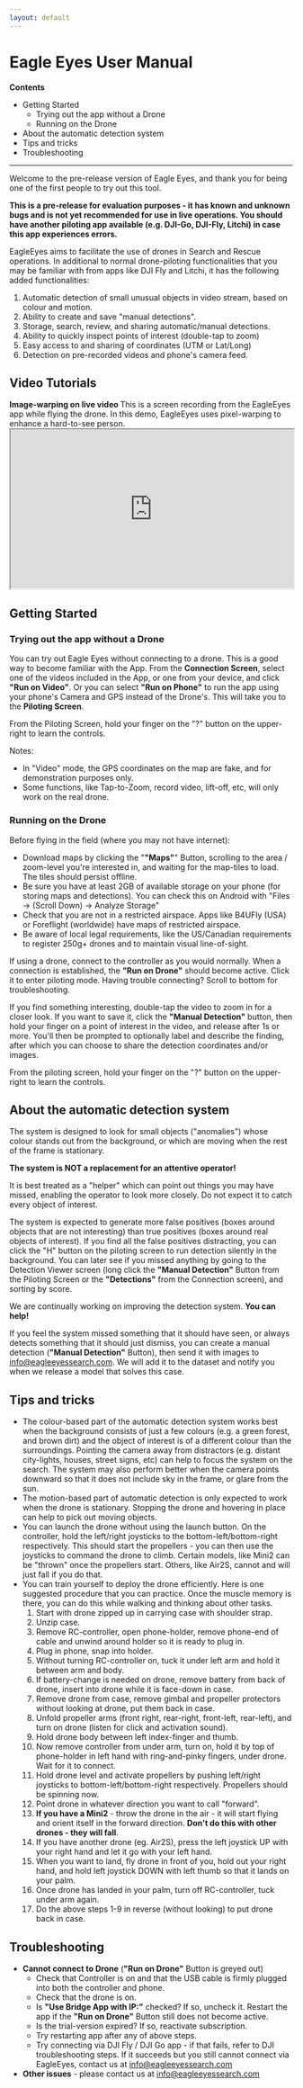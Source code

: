 ```yaml
---
layout: default
---
```


<link rel="stylesheet" href="css/sliders.css">

# Eagle Eyes User Manual

__Contents__

* Getting Started
    - Trying out the app without a Drone
    - Running on the Drone
* About the automatic detection system
* Tips and tricks
* Troubleshooting

---

Welcome to the pre-release version of Eagle Eyes, and thank you for being one of
the first people to try out this tool.

__This is a pre-release for evaluation purposes - it has known and unknown bugs and is not yet recommended for use in live operations.  You should have another piloting app available (e.g. DJI-Go, DJI-Fly, Litchi) in case this app experiences errors.__

EagleEyes aims to facilitate the use of drones in Search and Rescue operations.
In additional to normal drone-piloting functionalities that you may be familiar 
with from apps like DJI Fly and Litchi, it has the following added functionalities:

1. Automatic detection of small unusual objects in video stream, based on colour and motion.
1. Ability to create and save "manual detections".
1. Storage, search, review, and sharing automatic/manual detections.
1. Ability to quickly inspect points of interest (double-tap to zoom)
1. Easy access to and sharing of coordinates (UTM or Lat/Long)
1. Detection on pre-recorded videos and phone's camera feed.

## Video Tutorials 


<div class="demo_container">
    <div class="spacer_cell"></div>
    <div class="demo_cell">
        <div class="caption">
            <b> Image-warping on live video </b>
            This is a screen recording from the EagleEyes app while flying the drone.   In this demo, EagleEyes uses pixel-warping to enhance a hard-to-see person.
        </div>
         <iframe src="https://drive.google.com/file/d/1a1RESg2Fp1_N822ChuDDpE1nlNLAgMXA/preview" width="100%" style="aspect-ratio:1.78" allow="autoplay"></iframe>
        <br/>
    </div>
</div>


## Getting Started 

### Trying out the app without a Drone
You can try out Eagle Eyes without connecting to a drone.  This is a good way to become familiar with the App.
From the __Connection Screen__, select one of the videos included in the App, or one from your device, and click 
__"Run on Video"__.  Or you can select 
__"Run on Phone"__ to run the app using your phone's
Camera and GPS instead of the Drone's.    This will take you to the __Piloting Screen__.

From the Piloting Screen, hold your finger on the "?" button on the upper-right to learn the controls.

Notes: 

* In "Video" mode, the GPS coordinates on the map are fake, and for demonstration purposes only.
* Some functions, like Tap-to-Zoom, record video, lift-off, etc, will only work on the real drone.


### Running on the Drone

Before flying in the field (where you may not have internet): 

* Download maps by clicking the "__"Maps"__" Button, scrolling to 
the area / zoom-level you're interested in, and waiting for the map-tiles to load.
The tiles should persist offline.
* Be sure you have at least 2GB of available storage on your phone (for storing maps and detections).
You can check this on Android with "Files -> (Scroll Down) -> Analyze Storage"
* Check that you are not in a restricted airspace.  Apps like B4UFly (USA) or Foreflight (worldwide) 
have maps of restricted airspace.
* Be aware of local legal requirements, like the US/Canadian requirements to register 250g+ drones 
and to maintain visual line-of-sight.  

If using a drone, connect to the controller as you would normally.  When a connection is established, the 
__"Run on Drone"__ should become active.  Click it to enter 
piloting mode.  Having trouble connecting?  Scroll to bottom for troubleshooting.

If you find something interesting, double-tap the video to zoom in for a closer look.
If you want to save it, click the __"Manual Detection"__ button, 
then hold your finger on a point of interest in the video, and release after 1s or more.
You'll then be prompted to optionally label and describe the finding, after which you can
choose to share the detection coordinates and/or images.

From the piloting screen, hold your finger on the "?" button on the upper-right to learn the controls.


## About the automatic detection system

The system is designed to look for small objects ("anomalies") whose colour stands out from the background, or 
which are moving when the rest of the frame is stationary.  

__The system is NOT a replacement for an attentive operator!__  

It is best treated as a "helper" which can point out things you may have missed, enabling the operator to look more closely.
Do not expect it to catch every object of interest.  

The system is expected to generate more false positives (boxes around objects
 that are not interesting) than true positives (boxes around real objects of interest). 
If you find all the false positives distracting, you can click the "H" button on the piloting screen to 
run detection silently in the background.  You can later see if you missed anything by going to the Detection 
Viewer screen (long click the __"Manual Detection"__ Button from the Piloting Screen or the 
__"Detections"__ from the Connection screen), and sorting by score.

We are continually working on improving the detection system. __You can help!__

If you feel the system missed something that it should have seen, or always detects something that it should 
just dismiss, you can create a manual detection (__"Manual Detection"__ Button), 
then send it with images to [info@eagleeyessearch.com](mailto:info@eagleeyessearch.com).  We will add it to the dataset and notify you when 
we release a model that solves this case.


## Tips and tricks

* The colour-based part of the automatic detection system works best when the background consists of
just a few colours (e.g. a green forest, and brown dirt) and the object of interest is of a different
colour than the surroundings.  Pointing the camera away from distractors (e.g. distant city-lights, 
houses, street signs, etc) can help to focus the system on the search.  The system may also perform better 
when the camera points downward so that it does not include sky in the frame, or glare from the sun.
* The motion-based part of automatic detection is only expected to work when the drone is stationary.
Stopping the drone and hovering in place can help to pick out moving objects.
* You can launch the drone without using the launch button.  On the controller, hold the left/right 
joysticks to the bottom-left/bottom-right respectively.  This should start the propellers - you can
then use the joysticks to command the drone to climb.   Certain models, like Mini2 can be "thrown" 
once the propellers start.  Others, like Air2S, cannot and will just fall if you do that.
* You can train yourself to deploy the drone efficiently.  Here is one suggested procedure that you can 
practice.  Once the muscle memory is there, you can do this while walking and thinking about other tasks.
  1. Start with drone zipped up in carrying case with shoulder strap.  
  2. Unzip case.
  3. Remove RC-controller, open phone-holder, remove phone-end of cable and unwind around holder 
  so it is ready to plug in.
  4. Plug in phone, snap into holder.
  5. Without turning RC-controller on, tuck it under left arm and hold it between arm and body. 
  6. If battery-change is needed on drone, remove battery from back of drone, insert into drone while it is face-down in case.
  7. Remove drone from case, remove gimbal and propeller protectors without looking at drone, put them back in case.
  8. Unfold propeller arms (front right, rear-right, front-left, rear-left), and turn on drone (listen for
  click and activation sound).
  9. Hold drone body between left index-finger and thumb.
  10. Now remove controller from under arm, turn on, hold it by top of phone-holder in left hand with ring-and-pinky 
  fingers, under drone.  Wait for it to connect.
  11. Hold drone level and activate propellers by pushing left/right joysticks to bottom-left/bottom-right respectively.
  Propellers should be spinning now.
  12. Point drone in whatever direction you want to call "forward".
  13. __If you have a Mini2__ - throw the drone in the air - it will start flying and orient itself in the forward direction. 
     __Don't do this with other drones - they will fall__.
  14. If you have another drone (eg. Air2S), press the left joystick UP with your right hand and let it go with your left hand.
  15. When you want to land, fly drone in front of you, hold out your right hand, and hold left joystick DOWN with left thumb
  so that it lands on your palm.  
  16. Once drone has landed in your palm, turn off RC-controller, tuck under arm again.
  17. Do the above steps 1-9 in reverse (without looking) to put drone back in case.  


## Troubleshooting

* __Cannot connect to Drone__ (__"Run on Drone"__ Button is greyed out)
  - Check that Controller is on and that the USB cable is firmly plugged into both the controller and phone.
  - Check that the drone is on.
  - Is __"Use Bridge App with IP:"__ checked?  If so, uncheck it.  Restart the app
  if the __"Run on Drone"__ Button still does not become active.
  - Is the trial-version expired?  If so, reactivate subscription.
  - Try restarting app after any of above steps.
  - Try connecting via DJI Fly / DJI Go app - if that fails, refer to DJI troubleshooting steps.  If it succeeds
  but you still cannot connect via EagleEyes, contact us at [info@eagleeyessearch.com](mailto:info@eagleeyessearch.com)
* __Other issues__ - please contact us at [info@eagleeyessearch.com](mailto:info@eagleeyessearch.com)